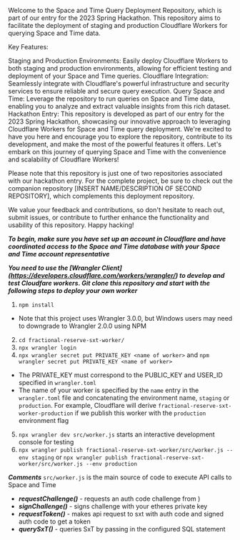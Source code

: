 Welcome to the Space and Time Query Deployment Repository, which is part of our entry for the 2023 Spring Hackathon. This repository aims to facilitate the deployment of staging and production Cloudflare Workers for querying Space and Time data.

Key Features:

Staging and Production Environments: Easily deploy Cloudflare Workers to both staging and production environments, allowing for efficient testing and deployment of your Space and Time queries.
Cloudflare Integration: Seamlessly integrate with Cloudflare's powerful infrastructure and security services to ensure reliable and secure query execution.
Query Space and Time: Leverage the repository to run queries on Space and Time data, enabling you to analyze and extract valuable insights from this rich dataset.
Hackathon Entry: This repository is developed as part of our entry for the 2023 Spring Hackathon, showcasing our innovative approach to leveraging Cloudflare Workers for Space and Time query deployment.
We're excited to have you here and encourage you to explore the repository, contribute to its development, and make the most of the powerful features it offers. Let's embark on this journey of querying Space and Time with the convenience and scalability of Cloudflare Workers!

Please note that this repository is just one of two repositories associated with our hackathon entry. For the complete project, be sure to check out the companion repository [INSERT NAME/DESCRIPTION OF SECOND REPOSITORY], which complements this deployment repository.

We value your feedback and contributions, so don't hesitate to reach out, submit issues, or contribute to further enhance the functionality and usability of this repository. Happy hacking!

***To begin, make sure you have set up an account in Cloudflare and have coordinated access to the Space and Time database with your Space and Time account representative***

***You need to use the [Wrangler Client] (https://developers.cloudflare.com/workers/wrangler/) to develop and test Cloudfare workers. Git clone this repository and start with the following steps to deploy your own worker***
1. `npm install`
- Note that this project uses Wrangler 3.0.0, but Windows users may need to downgrade to Wrangler 2.0.0 using NPM 
2. `cd fractional-reserve-sxt-worker/`
3. `npx wrangler login`
4. `npx wrangler secret put PRIVATE_KEY <name of worker>` and `npm wrangler secret put PRIVATE_KEY <name of worker>`
- The PRIVATE_KEY must correspond to the PUBLIC_KEY and USER_ID specified in `wrangler.toml`
- The name of your worker is specified by the `name` entry in the `wrangler.toml` file and concatenating the environment name, `staging` or `production`. For example, Cloudflare will derive `fractional-reserve-sxt-worker-production` if we publish this worker with the `production` environment flag
5. `npx wrangler dev src/worker.js` starts an interactive development console for testing
6. `npx wrangler publish fractional-reserve-sxt-worker/src/worker.js --env staging` or `npx wrangler publish fractional-reserve-sxt-worker/src/worker.js --env production`

***Comments***
`src/worker.js` is the main source of code to execute API calls to Space and Time
- ***requestChallenge()*** - requests an auth code challenge from )
- ***signChallenge()*** - signs challenge with your etheres private key 
- ***requestToken()*** - makes api request to sxt with auth code and signed auth code to get a token 
- ***querySxT()*** - queries SxT by passing in the configured SQL statement
